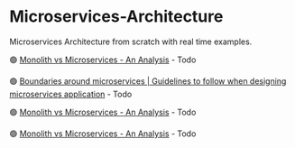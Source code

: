 # Microservices-Architecture
Microservices Architecture from scratch with real time examples.

🟢 [Monolith vs Microservices - An Analysis](https://youtube.com/greenlearner) - Todo

🟢 [Boundaries around microservices | Guidelines to follow when designing microservices application](https://youtube.com/greenlearner) - Todo

🟢 [Monolith vs Microservices - An Analysis](https://youtube.com/greenlearner) - Todo

🟢 [Monolith vs Microservices - An Analysis](https://youtube.com/greenlearner) - Todo
